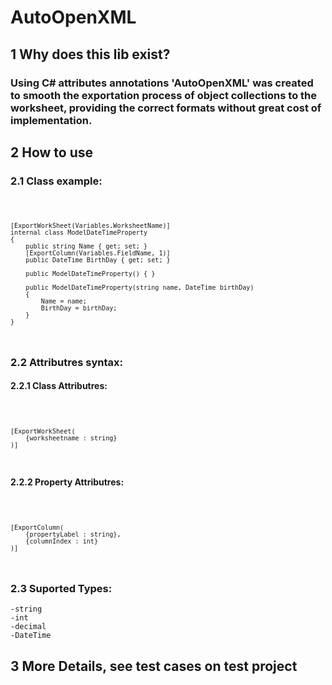 # AutoOpenXML

## 1 Why does this lib exist?

### Using C# attributes annotations 'AutoOpenXML' was created to smooth the exportation process of object collections to the worksheet, providing the correct formats without great cost of implementation.

## 2 How to use 

### 2.1 Class example:

<code>

    [ExportWorkSheet(Variables.WorksheetName)]
    internal class ModelDateTimeProperty
    {
        public string Name { get; set; }
        [ExportColumn(Variables.FieldName, 1)]
        public DateTime BirthDay { get; set; }

        public ModelDateTimeProperty() { }

        public ModelDateTimeProperty(string name, DateTime birthDay)
        {
            Name = name;
            BirthDay = birthDay;
        }
    }
</code>

### 2.2 Attributres syntax:

#### 2.2.1 Class Attributres:

<code>

    [ExportWorkSheet(
        {worksheetname : string}
    )]

</code>

#### 2.2.2 Property Attributres:

<code>

    [ExportColumn(
        {propertyLabel : string},
        {columnIndex : int}
    )]



</code>

### 2.3 Suported Types:

    -string
    -int
    -decimal
    -DateTime

## 3 More Details, see test cases on test project